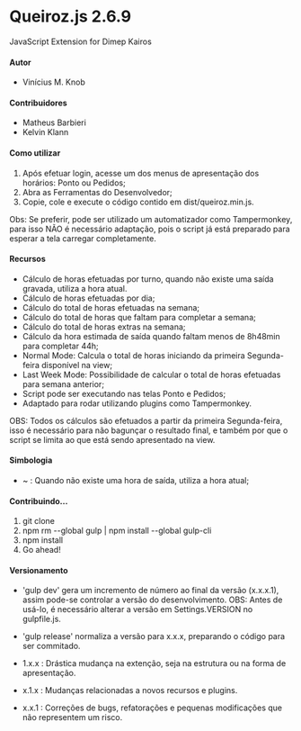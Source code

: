 # Queiroz.js 2.6.9
JavaScript Extension for Dimep Kairos

#### Autor

* Vinícius M. Knob

#### Contribuidores

* Matheus Barbieri
* Kelvin Klann

#### Como utilizar

1. Após efetuar login, acesse um dos menus de apresentação dos horários: Ponto ou Pedidos;
2. Abra as Ferramentas do Desenvolvedor;
3. Copie, cole e execute o código contido em dist/queiroz.min.js.

Obs: Se preferir, pode ser utilizado um automatizador como Tampermonkey, para isso NÃO é necessário adaptação, pois o script já está preparado para esperar a tela carregar completamente.

#### Recursos

* Cálculo de horas efetuadas por turno, quando não existe uma saída gravada, utiliza a hora atual.
* Cálculo de horas efetuadas por dia;
* Cálculo do total de horas efetuadas na semana;
* Cálculo do total de horas que faltam para completar a semana;
* Cálculo do total de horas extras na semana;
* Cálculo da hora estimada de saída quando faltam menos de 8h48min para completar 44h;
* Normal Mode: Calcula o total de horas iniciando da primeira Segunda-feira disponível na view;
* Last Week Mode: Possibilidade de calcular o total de horas efetuadas para semana anterior;
* Script pode ser executando nas telas Ponto e Pedidos;
* Adaptado para rodar utilizando plugins como Tampermonkey.

OBS: Todos os cálculos são efetuados a partir da primeira Segunda-feira, isso é necessário para não bagunçar o resultado final, e também por que o script se limita ao que está sendo apresentado na view.

#### Simbologia

* ~ : Quando não existe uma hora de saída, utiliza a hora atual;

#### Contribuindo...

1. git clone
2. npm rm --global gulp | npm install --global gulp-cli
3. npm install
4. Go ahead!

#### Versionamento

* 'gulp dev' gera um incremento de número ao final da versão (x.x.x.1), assim pode-se controlar a versão do desenvolvimento. OBS: Antes de usá-lo, é necessário alterar a versão em Settings.VERSION no gulpfile.js.
* 'gulp release' normaliza a versão para x.x.x, preparando o código para ser commitado.

* 1.x.x : Drástica mudança na extenção, seja na estrutura ou na forma de apresentação.
* x.1.x : Mudanças relacionadas a novos recursos e plugins.
* x.x.1 : Correções de bugs, refatorações e pequenas modificações que não representem um risco.